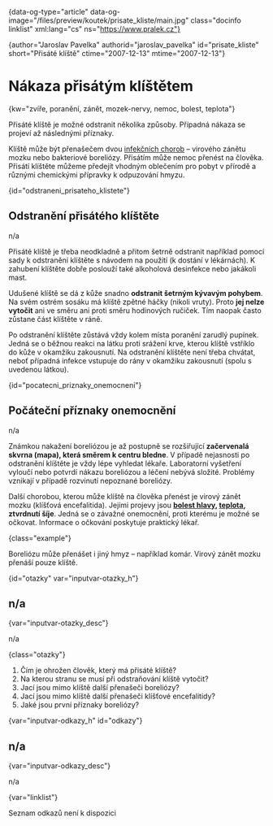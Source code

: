 
{data-og-type="article" data-og-image="/files/preview/koutek/prisate_kliste/main.jpg" class="docinfo linklist" xml:lang="cs" ns="https://www.pralek.cz"}

{author="Jaroslav Pavelka" authorid="jaroslav\_pavelka" id="prisate\_kliste" short="Přisáté klíště" ctime="2007-12-13" mtime="2007-12-13"}

# Nákaza přisátým klíštětem

<!-- generated attribute kw by user_udpatekw.sh on 2019-01-10, do not edit -->

{kw="zvíře, poranění, zánět, mozek-nervy, nemoc, bolest, teplota"}

Přisáté klíště je možné odstranit několika způsoby. Případná nákaza se projeví až následnými příznaky.

Klíště může být přenašečem dvou [infekčních chorob][1] – virového zánětu mozku nebo bakteriové boreliózy. Přisátím může nemoc přenést na člověka. Přisátí klíštěte můžeme předejít vhodným oblečením pro pobyt v přírodě a různými chemickými přípravky k odpuzování hmyzu.

{id="odstraneni\_prisateho\_klistete"}

## Odstranění přisátého klíštěte

n/a

Přisáté klíště je třeba neodkladně a přitom šetrně odstranit například pomocí sady k odstranění klíštěte s návodem na použití (k dostání v lékárnách). K zahubení klíštěte dobře poslouží také alkoholová desinfekce nebo jakákoli mast.

Udušené klíště se dá z kůže snadno **odstranit šetrným kývavým pohybem**. Na svém ostrém sosáku má klíště zpětné háčky (nikoli vruty). Proto **jej nelze vytočit** ani ve směru ani proti směru hodinových ručiček. Tím naopak často zůstane část klíštěte v ráně.

Po odstranění klíštěte zůstává vždy kolem místa poranění zarudlý pupínek. Jedná se o běžnou reakci na látku proti srážení krve, kterou klíště vstříklo do kůže v okamžiku zakousnutí. Na odstranění klíštěte není třeba chvátat, neboť případná infekce vstupuje do rány v okamžiku zakousnutí (spolu s uvedenou látkou).

{id="pocatecni\_priznaky\_onemocneni"}

## Počáteční příznaky onemocnění

n/a

Známkou nakažení boreliózou je až postupně se rozšiřující **začervenalá skvrna (mapa), která směrem k centru bledne**. V případě nejasnosti po odstranění klíštěte je vždy lépe vyhledat lékaře. Laboratorní vyšetření vyloučí nebo potvrdí nákazu boreliózou a léčení nebývá složité. Problémy vznikají v případě rozvinutí nepoznané boreliózy.

Další chorobou, kterou může klíště na člověka přenést je virový zánět mozku (klíšťová encefalitida). Jejími projevy jsou **[bolest hlavy][2], [teplota][3], ztvrdnutí šíje**. Jedná se o závažné onemocnění, proti kterému je možné se očkovat. Informace o očkování poskytuje praktický lékař.

{class="example"}

Boreliózu může přenášet i jiný hmyz – například komár. Virový zánět mozku přenáší pouze klíště.

{id="otazky" var="inputvar-otazky_h"}

## n/a

{var="inputvar-otazky_desc"}

n/a

{class="otazky"}

  1. Čím je ohrožen člověk, který má přisáté klíště?
  2. Na kterou stranu se musí při odstraňování klíště vytočit?
  3. Jací jsou mimo klíště další přenašeči boreliózy?
  4. Jací jsou mimo klíště další přenašeči klíšťové encefalitidy?
  5. Jaké jsou první příznaky boreliózy?

{var="inputvar-odkazy_h" id="odkazy"}

## n/a

{var="inputvar-odkazy_desc"}

n/a

{var="linklist"}

Seznam odkazů není k dispozici

 [1]: mikroorganizmy
 [2]: bolest_hlavy_migrena
 [3]: teplota

